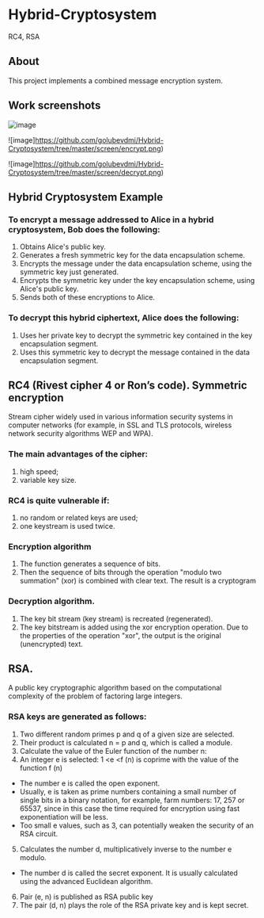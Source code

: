 # Hybrid-Cryptosystem
RC4, RSA

## About

This project implements a combined message encryption system.

## Work screenshots

![image](https://github.com/golubevdmi/Hybrid-Cryptosystem/tree/master/screen/begin.png)

![image]https://github.com/golubevdmi/Hybrid-Cryptosystem/tree/master/screen/encrypt.png)

![image]https://github.com/golubevdmi/Hybrid-Cryptosystem/tree/master/screen/decrypt.png)

## Hybrid Cryptosystem Example

### To encrypt a message addressed to Alice in a hybrid cryptosystem, Bob does the following:

1. Obtains Alice's public key.
2. Generates a fresh symmetric key for the data encapsulation scheme.
3. Encrypts the message under the data encapsulation scheme, using the symmetric key just generated.
4. Encrypts the symmetric key under the key encapsulation scheme, using Alice's public key.
5. Sends both of these encryptions to Alice.

### To decrypt this hybrid ciphertext, Alice does the following:

1. Uses her private key to decrypt the symmetric key contained in the key encapsulation segment.
2. Uses this symmetric key to decrypt the message contained in the data encapsulation segment.


## RC4 (Rivest cipher 4 or Ron’s code). Symmetric encryption

Stream cipher widely used in various information security systems in computer networks (for example, in SSL and TLS protocols, wireless network security algorithms WEP and WPA).

### The main advantages of the cipher:

1. high speed;
2. variable key size.

### RC4 is quite vulnerable if:

1. no random or related keys are used;
2. one keystream is used twice.

### Encryption algorithm

1. The function generates a sequence of bits.
2. Then the sequence of bits through the operation "modulo two summation" (xor) is combined with clear text. The result is a cryptogram

### Decryption algorithm.

1. The key bit stream (key stream) is recreated (regenerated).
2. The key bitstream is added using the xor encryption operation. Due to the properties of the operation "xor", the output is the original (unencrypted) text.


## RSA. 

A public key cryptographic algorithm based on the computational complexity of the problem of factoring large integers.

### RSA keys are generated as follows:

1. Two different random primes p and q of a given size are selected.
2. Their product is calculated n = p and q, which is called a module.
3. Calculate the value of the Euler function of the number n:
4. An integer e is selected: 1 <е <f (n) is coprime with the value of the function f (n)
  + The number e is called the open exponent.
  + Usually, e is taken as prime numbers containing a small number of single bits in a binary notation, for example, farm numbers: 17, 257 or 65537, since in this case the time required for encryption using fast exponentiation will be less.
  + Too small e values, such as 3, can potentially weaken the security of an RSA circuit.
5. Calculates the number d, multiplicatively inverse to the number e modulo.
  + The number d is called the secret exponent. It is usually calculated using the advanced Euclidean algorithm.
6. Pair (e, n) is published as RSA public key
7. The pair (d, n) plays the role of the RSA private key and is kept secret.
